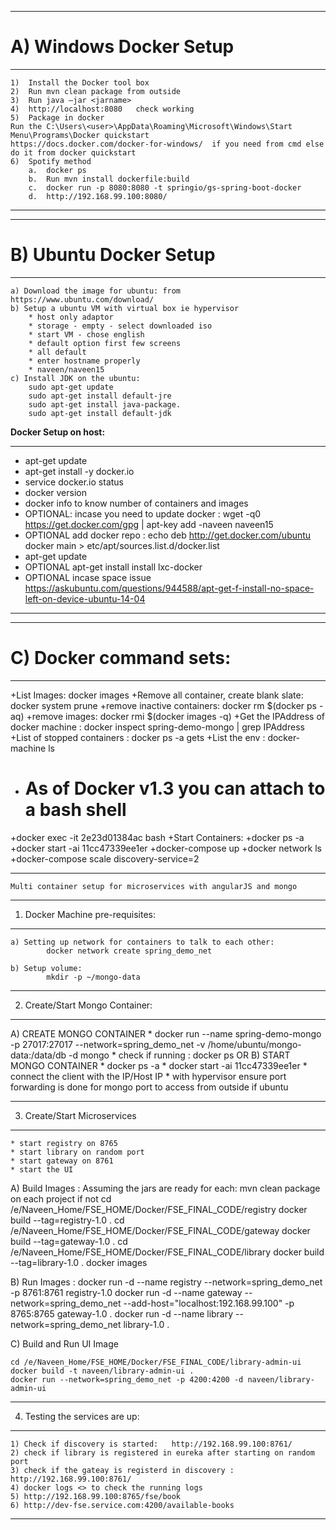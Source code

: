 ********************************************************************************
# A) Windows Docker Setup 
********************************************************************************
	1)	Install the Docker tool box
	2)	Run mvn clean package from outside
	3)	Run java –jar <jarname>
	4)	http://localhost:8080   check working
	5)	Package in docker
	Run the C:\Users\<user>\AppData\Roaming\Microsoft\Windows\Start Menu\Programs\Docker quickstart
	https://docs.docker.com/docker-for-windows/  if you need from cmd else do it from docker quickstart
	6)	Spotify method 
		a.	docker ps
		b.	Run mvn install dockerfile:build
		c.	docker run -p 8080:8080 -t springio/gs-spring-boot-docker
		d.	http://192.168.99.100:8080/ 
********************************************************************************
********************************************************************************
# B) Ubuntu Docker Setup
********************************************************************************

	a) Download the image for ubuntu: from https://www.ubuntu.com/download/
	b) Setup a ubuntu VM with virtual box ie hypervisor
		* host only adaptor
		* storage - empty - select downloaded iso
		* start VM - chose english
		* default option first few screens
		* all default
		* enter hostname properly 
		* naveen/naveen15
	c) Install JDK on the ubuntu: 
		sudo apt-get update
		sudo apt-get install default-jre
		sudo apt-get install java-package.
		sudo apt-get install default-jdk

**Docker Setup on host:**
********************************************************************************
+ apt-get update
+ apt-get install -y docker.io
+ service docker.io status
+ docker version
+ docker info to know number of containers and images
+ OPTIONAL: incase you need to update docker : wget -q0 https://get.docker.com/gpg | apt-key add -naveen
naveen15
+ OPTIONAL add docker repo : echo deb http://get.docker.com/ubuntu docker main > etc/apt/sources.list.d/docker.list
+ apt-get update
+ OPTIONAL apt-get install install lxc-docker
+ OPTIONAL incase space issue https://askubuntu.com/questions/944588/apt-get-f-install-no-space-left-on-device-ubuntu-14-04
********************************************************************************	
********************************************************************************
# C) Docker command sets:
********************************************************************************
+List Images: docker images
+Remove all container, create blank slate: docker system prune 
+remove inactive containers: docker rm $(docker ps -aq)
+remove images: docker rmi $(docker images -q)
+Get the IPAddress of docker machine : docker inspect spring-demo-mongo | grep IPAddress
+List of stopped containers : docker ps -a gets 
+List the env : docker-machine ls
+ # As of Docker v1.3 you can attach to a bash shell
+docker exec -it  2e23d01384ac  bash
+Start Containers: 
		+docker ps -a
		+docker start -ai 11cc47339ee1er 
+docker-compose up
+docker network ls
+docker-compose scale discovery-service=2
********************************************************************************	
	Multi container setup for microservices with angularJS and mongo
********************************************************************************
1) Docker Machine pre-requisites:
****************************************************************************************	
	a) Setting up network for containers to talk to each other:
			docker network create spring_demo_net 

	b) Setup volume:
			mkdir -p ~/mongo-data  
****************************************************************************************	
2) Create/Start Mongo Container:
****************************************************************************************	

A) CREATE MONGO CONTAINER
	* docker run --name spring-demo-mongo -p 27017:27017 --network=spring_demo_net -v /home/ubuntu/mongo-data:/data/db -d mongo 
	* check if running : docker ps
	OR
B) START MONGO CONTAINER
	* docker ps -a
	* docker start -ai 11cc47339ee1er 
	* connect the client with the IP/Host IP
	* with hypervisor ensure port forwarding is done for mongo port to access from outside if ubuntu
****************************************************************************************		
3) Create/Start Microservices
****************************************************************************************	
	* start registry on 8765
	* start library on random port
	* start gateway on 8761
	* start the UI
A) Build Images : 
	Assuming the jars are ready for each: mvn clean package on each project if not
	cd /e/Naveen_Home/FSE_HOME/Docker/FSE_FINAL_CODE/registry
	docker build --tag=registry-1.0 .
	cd /e/Naveen_Home/FSE_HOME/Docker/FSE_FINAL_CODE/gateway
	docker build --tag=gateway-1.0 .
	cd /e/Naveen_Home/FSE_HOME/Docker/FSE_FINAL_CODE/library
	docker build --tag=library-1.0 .
	docker images

B) Run Images :
	docker run -d --name registry --network=spring_demo_net -p 8761:8761  registry-1.0
	docker run -d --name gateway --network=spring_demo_net --add-host="localhost:192.168.99.100" -p 8765:8765  gateway-1.0 .
	docker run -d --name library --network=spring_demo_net library-1.0 .  

C) Build and Run UI Image

	cd /e/Naveen_Home/FSE_HOME/Docker/FSE_FINAL_CODE/library-admin-ui
	docker build -t naveen/library-admin-ui .
	docker run --network=spring_demo_net -p 4200:4200 -d naveen/library-admin-ui
****************************************************************************************		
4) Testing the services are up:
****************************************************************************************		
	1) Check if discovery is started: 	http://192.168.99.100:8761/ 
	2) check if library is registered in eureka after starting on random port
	3) check if the gateay is registerd in discovery : http://192.168.99.100:8761/
	4) docker logs <> to check the running logs
	5) http://192.168.99.100:8765/fse/book
	6) http://dev-fse.service.com:4200/available-books
****************************************************************************************	

       
	




